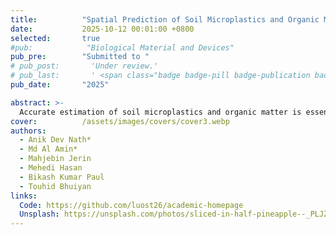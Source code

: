 ```yaml
---
title:          "Spatial Prediction of Soil Microplastics and Organic Matter Using Graph Attention Networks"
date:           2025-10-12 00:01:00 +0800
selected:       true
#pub:            "Biological Material and Devices"
pub_pre:        "Submitted to "
# pub_post:       'Under review.'
# pub_last:       ' <span class="badge badge-pill badge-publication badge-success">Spotlight</span>'
pub_date:       "2025"

abstract: >-
  Accurate estimation of soil microplastics and organic matter is essential to assess ecosystem health and support sustainable land use. This study presents a graph-based deep learning approach using Graph Attention Networks (GATs) to model spatial dependencies among 91 georeferenced soil samples. By incorporating spatial coordinates, soil properties, and land use data, a two-layer GAT architecture was developed to capture local interactions. The final model showed strong performance, achieving RMSEs of 625.06 (R² = 0.87) for microplastics and 0.43 (R² = 0.91) for organic matter. However, cross-validation results revealed limited generalization, probably due to the small sample size and sparse graph structure. These findings demonstrate the potential of GATs for spatial soil prediction and underscore the need for dense datasets and improved graph connectivity.
cover:          /assets/images/covers/cover3.webp
authors:
  - Anik Dev Nath*
  - Md Al Amin*
  - Mahjebin Jerin
  - Mehedi Hasan
  - Bikash Kumar Paul
  - Touhid Bhuiyan
links:
  Code: https://github.com/luost26/academic-homepage
  Unsplash: https://unsplash.com/photos/sliced-in-half-pineapple--_PLJZmHZzk
---
```

